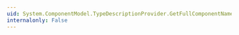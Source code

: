 ```yaml
---
uid: System.ComponentModel.TypeDescriptionProvider.GetFullComponentName(System.Object)
internalonly: False
---
```

